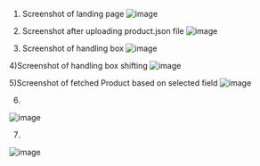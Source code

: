 
 1) Screenshot of landing page
![image](https://user-images.githubusercontent.com/64318761/150822301-0bb77d0b-9df0-4114-a7e6-b14d5a472b89.png)


2) Screenshot after uploading product.json file
![image](https://user-images.githubusercontent.com/64318761/150822563-cba3f8e2-b25b-4fc0-9479-84e113b5653d.png)

3) Screenshot of handling box
![image](https://user-images.githubusercontent.com/64318761/150822735-12b9f470-749a-463d-9852-b26d6c83eb60.png)

4)Screenshot of handling box shifting
![image](https://user-images.githubusercontent.com/64318761/150824440-44d64685-2ae0-471a-a2cc-4afcb75c37d8.png)

5)Screenshot of fetched Product based on selected field
![image](https://user-images.githubusercontent.com/64318761/150823474-c5dff4f7-9602-4947-9191-88c728f521c5.png)


6)
![image](https://user-images.githubusercontent.com/64318761/150823748-6b6fc36c-0975-4ac3-b39c-3f42358b6c93.png)


7)
![image](https://user-images.githubusercontent.com/64318761/150823883-6ceb5c62-b54a-4aa8-a540-fac13c1c0e1c.png)
